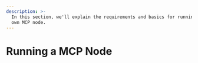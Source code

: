 ```yaml
---
description: >-
  In this section, we'll explain the requirements and basics for running your
  own MCP node.
---
```


# Running a MCP Node

